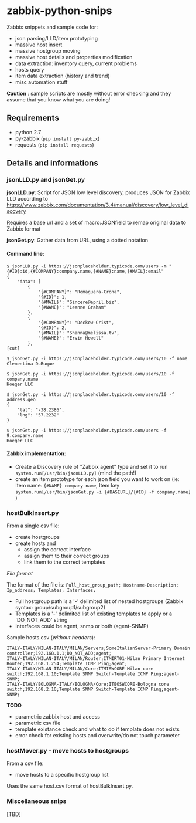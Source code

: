 # zabbix-python-snips

Zabbix snippets and sample code for:

- json parsing/LLD/item prototyping
- massive host insert
- massive hostgroup moving
- massive host details and properties modification 
- data extraction: inventory query, current problems
- hosts query
- item data extraction (history and trend)
- misc automation stuff

**Caution** : sample scripts are mostly without error checking and they assume that you know what you are doing!


## Requirements

- python 2.7
- py-zabbix (`pip install py-zabbix`)
- requests (`pip install requests`)

## Details and informations


### jsonLLD.py and jsonGet.py

**jsonLLD.py**: Script for JSON low level discovery, produces JSON for Zabbix LLD according to https://www.zabbix.com/documentation/3.4/manual/discovery/low_level_discovery

Requires a base url and a set of macro:JSONfield to remap original data to Zabbix format


**jsonGet.py**: Gather data from URL, using a dotted notation


#### Command line:
```
$ jsonLLD.py -i https://jsonplaceholder.typicode.com/users -m "{#ID}:id,{#COMPANY}:company.name,{#NAME}:name,{#MAIL}:email"
{
    "data": [
        {
            "{#COMPANY}": "Romaguera-Crona",
            "{#ID}": 1,
            "{#MAIL}": "Sincere@april.biz",
            "{#NAME}": "Leanne Graham"
        },
        {
            "{#COMPANY}": "Deckow-Crist",
            "{#ID}": 2,
            "{#MAIL}": "Shanna@melissa.tv",
            "{#NAME}": "Ervin Howell"
        },
[cut]
```

```
$ jsonGet.py -i https://jsonplaceholder.typicode.com/users/10 -f name
Clementina DuBuque

$ jsonGet.py -i https://jsonplaceholder.typicode.com/users/10 -f company.name
Hoeger LLC

$ jsonGet.py -i https://jsonplaceholder.typicode.com/users/10 -f address.geo
{
    "lat": "-38.2386",
    "lng": "57.2232"
}

$ jsonGet.py -i https://jsonplaceholder.typicode.com/users -f 9.company.name
Hoeger LLC

```

#### Zabbix implementation: 
- Create a Discovery rule of "Zabbix agent" type and set it to run `system.run[/usr/bin/jsonLLD.py]` (mind the path!)
- create an item prototype for each json field you want to work on (ie: Item name: `{#NAME} company name`, Item key `system.run[/usr/bin/jsonGet.py -i {#BASEURL}/{#ID} -f company.name]` )


### hostBulkInsert.py

From a single csv file:
- create hostgroups
- create hosts and
    - assign the correct interface
    - assign them to their correct groups
    - link them to the correct templates


*File format*

The format of the file is: `Full_host_group_path; Hostname-Description; Ip_address; Templates; Interfaces;`

- Full hostgroup path is a '-' delimited list of nested hostgroups (Zabbix syntax: group/subgroup1/subgroup2)
- Templates is a '-' delimited list of existing templates to apply or a 'DO_NOT_ADD' string
- Interfaces could be agent, snmp or both (agent-SNMP)


Sample hosts.csv (*without headers*):

```
ITALY-ITALY/MILAN-ITALY/MILAN/Servers;SomeItalianServer-Primary Domain controller;192.168.1.1;DO_NOT_ADD;agent;
ITALY-ITALY/MILAN-ITALY/MILAN/Router;ITMIRT01-Milan Primary Internet Router;192.168.1.254;Template ICMP Ping;agent;
ITALY-ITALY/MILAN-ITALY/MILAN/Core;ITMISWCORE-Milan core switch;192.168.1.10;Template SNMP Switch-Template ICMP Ping;agent-SNMP;
ITALY-ITALY/BOLOGNA-ITALY/BOLOGNA/Core;ITBOSWCORE-Bologna core switch;192.168.2.10;Template SNMP Switch-Template ICMP Ping;agent-SNMP;
```

**TODO**
- parametric zabbix host and access
- parametric csv file
- template existance check and what to do if template does not exists
- error check for existing hosts and overwrite/do not touch parameter


### hostMover.py - move hosts to hostgroups

From a csv file:
- move hosts to a specific hostgroup list

Uses the same host.csv format of hostBulkInsert.py.


### Miscellaneous snips
    
[TBD]



